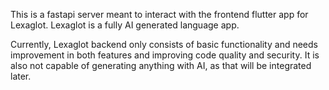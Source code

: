 This is a fastapi server meant to interact with the frontend flutter app for Lexaglot. Lexaglot is a fully AI generated language app. 

Currently, Lexaglot backend only consists of basic functionality and needs improvement in both features and improving code quality and security. It is also not capable of generating anything with AI, as that will be integrated later.